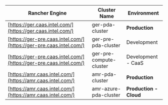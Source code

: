 | Rancher Engine                                                     | Cluster Name            | Environment            |
| ------------------------------------------------------------------ | ----------------------- | ---------------------- |
| [https://ger.caas.intel.com/](https://ger.caas.intel.com/)         | ger-pda-cluster         | **Production**         |
| [https://ger-pre.caas.intel.com/](https://ger-pre.caas.intel.com/) | ger-pre-pda-cluster     | Development            |
| [https://ger-pre.caas.intel.com/](https://ger-pre.caas.intel.com/) | ger-pre-compute-cluster | Development - CaaS     |
| [https://amr.caas.intel.com/](https://amr.caas.intel.com/)         | amr-pda-cluster         | **Production**         |
| [https://amr.caas.intel.com/](https://amr.caas.intel.com/)         | amr-azure-pda-cluster   | **Production - Cloud** | 
